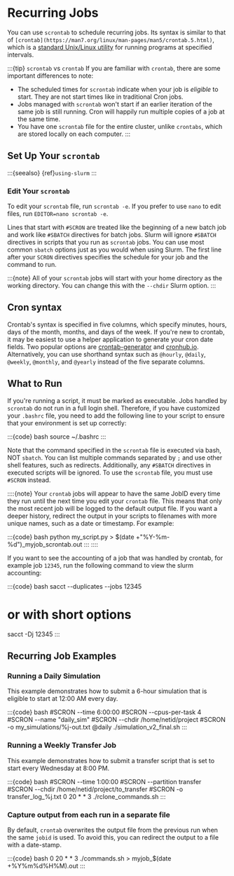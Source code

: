 # Recurring Jobs

You can use `scrontab` to schedule recurring jobs. Its syntax is similar to that of `[crontab](https://man7.org/linux/man-pages/man5/crontab.5.html)`, which is a [standard Unix/Linux utility](https://en.wikipedia.org/wiki/Cron) for running programs at specified intervals.

:::{tip} `scrontab` vs `crontab`
If you are familiar with `crontab`, there are some important differences to note:
- The scheduled times for `scrontab` indicate when your job is *eligible* to start. They are not start times like in traditional Cron jobs.
- Jobs managed with `scrontab` won't start if an earlier iteration of the same job is still running. Cron will happily run multiple copies of a job at the same time.
- You have one `scrontab` file for the entire cluster, unlike `crontabs`, which are stored locally on each computer.
:::

## Set Up Your `scrontab`

:::{seealso}
{ref}`using-slurm`
:::

### Edit Your `scrontab`

To edit your `scrontab` file, run `scrontab -e`. If you prefer to use `nano` to edit files, run `EDITOR=nano scrontab -e`.

Lines that start with `#SCRON` are treated like the beginning of a new batch job and work like `#SBATCH` directives for batch jobs. Slurm will ignore `#SBATCH` directives in scripts that you run as `scrontab` jobs. You can use most common `sbatch` options just as you would when using Slurm. The first line after your `SCRON` directives specifies the schedule for your job and the command to run.

:::{note}
All of your `scrontab` jobs will start with your home directory as the working directory. You can change this with the `--chdir` Slurm option.
:::

## Cron syntax

Crontab's syntax is specified in five columns, which specify minutes, hours, days of the month, months, and days of the week. If you're new to crontab, it may be easiest to use a helper application to generate your cron date fields. Two popular options are [crontab-generator] and [cronhub.io]. Alternatively, you can use shorthand syntax such as `@hourly`, `@daily`, `@weekly`, `@monthly`, and `@yearly` instead of the five separate columns.

## What to Run

If you're running a script, it must be marked as executable. Jobs handled by `scrontab` do not run in a full login shell. Therefore, if you have customized your `.bashrc` file, you need to add the following line to your script to ensure that your environment is set up correctly:

:::{code} bash
source ~/.bashrc
:::

Note that the command specified in the `scrontab` file is executed via bash, NOT `sbatch`. You can list multiple commands separated by `;` and use other shell features, such as redirects. Additionally, any `#SBATCH` directives in executed scripts will be ignored. To use the `scrontab` file, you must use `#SCRON` instead.

::::{note}
Your `crontab` jobs will appear to have the same JobID every time they run until the next time you edit your `crontab` file. This means that only the most recent job will be logged to the default output file. If you want a deeper history, redirect the output in your scripts to filenames with more unique names, such as a date or timestamp. For example:

:::{code} bash
python my_script.py > $(date +"%Y-%m-%d")_myjob_scrontab.out
:::
::::

If you want to see the accounting of a job that was handled by crontab, for example job `12345`, run the following command to view the slurm accounting:

:::{code} bash
sacct --duplicates --jobs 12345
# or with short options
sacct -Dj 12345
:::

## Recurring Job Examples

### Running a Daily Simulation

This example demonstrates how to submit a 6-hour simulation that is eligible to start at 12:00 AM every day.

:::{code} bash
#SCRON --time 6:00:00
#SCRON --cpus-per-task 4
#SCRON --name "daily_sim"
#SCRON --chdir /home/netid/project
#SCRON -o my_simulations/%j-out.txt
@daily ./simulation_v2_final.sh
:::

### Running a Weekly Transfer Job

This example demonstrates how to submit a transfer script that is set to start every Wednesday at 8:00 PM.

:::{code} bash
#SCRON --time 1:00:00
#SCRON --partition transfer
#SCRON --chdir /home/netid/project/to_transfer
#SCRON -o transfer_log_%j.txt
0 20 * * 3 ./rclone_commands.sh
:::

### Capture output from each run in a separate file

By default, `crontab` overwrites the output file from the previous run when the same `jobid` is used. To avoid this, you can redirect the output to a file with a date-stamp.

:::{code} bash
0 20 * * 3 ./commands.sh > myjob_$(date +%Y%m%d%H%M).out
:::

[cronhub.io]: https://crontab.cronhub.io/
[crontab-generator]: http://crontab-generator.org/
